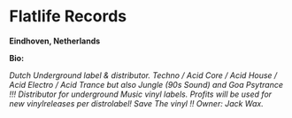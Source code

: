 # Flatlife Records

**Eindhoven, Netherlands**

**Bio:**

_Dutch Underground label & distributor. Techno / Acid Core / Acid House / Acid Electro / Acid Trance but also Jungle (90s Sound) and Goa Psytrance !!! Distributor for underground Music vinyl labels. Profits will be used for new vinylreleases per distrolabel! Save The vinyl !! Owner: Jack Wax._
